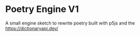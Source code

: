 # Poetry Engine V1

 A small engine sketch to rewrite poetry built with p5js and the https://dictionaryapi.dev/
 
 
